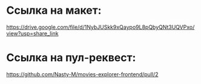 # Ссылка на макет: 
https://drive.google.com/file/d/1NybJUSkk9xQaypo9L8pQbyQNt3UQVPxo/view?usp=share_link

# Ссылка на пул-реквест:
https://github.com/Nasty-M/movies-explorer-frontend/pull/2